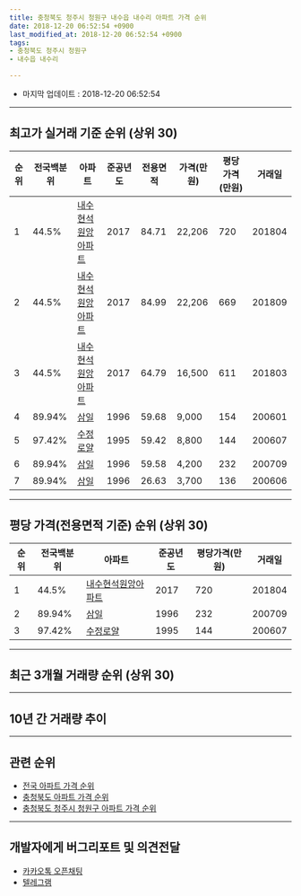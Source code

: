 ```yaml
---
title: 충청북도 청주시 청원구 내수읍 내수리 아파트 가격 순위
date: 2018-12-20 06:52:54 +0900
last_modified_at: 2018-12-20 06:52:54 +0900
tags:
- 충청북도 청주시 청원구
- 내수읍 내수리

---
```


* 마지막 업데이트 : 2018-12-20 06:52:54

---

## 최고가 실거래 기준 순위 (상위 30)


|순위|전국백분위|아파트|준공년도|전용면적|가격(만원)|평당가격(만원)|거래일|
|---|---|---|---|---|---|---|---|
|1|44.5%|[내수현석원앙아파트](https://search.naver.com/search.naver?query=%EC%B6%A9%EC%B2%AD%EB%B6%81%EB%8F%84+%EC%B2%AD%EC%A3%BC%EC%8B%9C+%EC%B2%AD%EC%9B%90%EA%B5%AC+%EB%82%B4%EC%88%98%EC%9D%8D+%EB%82%B4%EC%88%98%EB%A6%AC+%EB%82%B4%EC%88%98%ED%98%84%EC%84%9D%EC%9B%90%EC%95%99%EC%95%84%ED%8C%8C%ED%8A%B8)|2017|84.71|22,206|720|201804|
|2|44.5%|[내수현석원앙아파트](https://search.naver.com/search.naver?query=%EC%B6%A9%EC%B2%AD%EB%B6%81%EB%8F%84+%EC%B2%AD%EC%A3%BC%EC%8B%9C+%EC%B2%AD%EC%9B%90%EA%B5%AC+%EB%82%B4%EC%88%98%EC%9D%8D+%EB%82%B4%EC%88%98%EB%A6%AC+%EB%82%B4%EC%88%98%ED%98%84%EC%84%9D%EC%9B%90%EC%95%99%EC%95%84%ED%8C%8C%ED%8A%B8)|2017|84.99|22,206|669|201809|
|3|44.5%|[내수현석원앙아파트](https://search.naver.com/search.naver?query=%EC%B6%A9%EC%B2%AD%EB%B6%81%EB%8F%84+%EC%B2%AD%EC%A3%BC%EC%8B%9C+%EC%B2%AD%EC%9B%90%EA%B5%AC+%EB%82%B4%EC%88%98%EC%9D%8D+%EB%82%B4%EC%88%98%EB%A6%AC+%EB%82%B4%EC%88%98%ED%98%84%EC%84%9D%EC%9B%90%EC%95%99%EC%95%84%ED%8C%8C%ED%8A%B8)|2017|64.79|16,500|611|201803|
|4|89.94%|[삼일](https://search.naver.com/search.naver?query=%EC%B6%A9%EC%B2%AD%EB%B6%81%EB%8F%84+%EC%B2%AD%EC%A3%BC%EC%8B%9C+%EC%B2%AD%EC%9B%90%EA%B5%AC+%EB%82%B4%EC%88%98%EC%9D%8D+%EB%82%B4%EC%88%98%EB%A6%AC+%EC%82%BC%EC%9D%BC)|1996|59.68|9,000|154|200601|
|5|97.42%|[수정로얄](https://search.naver.com/search.naver?query=%EC%B6%A9%EC%B2%AD%EB%B6%81%EB%8F%84+%EC%B2%AD%EC%A3%BC%EC%8B%9C+%EC%B2%AD%EC%9B%90%EA%B5%AC+%EB%82%B4%EC%88%98%EC%9D%8D+%EB%82%B4%EC%88%98%EB%A6%AC+%EC%88%98%EC%A0%95%EB%A1%9C%EC%96%84)|1995|59.42|8,800|144|200607|
|6|89.94%|[삼일](https://search.naver.com/search.naver?query=%EC%B6%A9%EC%B2%AD%EB%B6%81%EB%8F%84+%EC%B2%AD%EC%A3%BC%EC%8B%9C+%EC%B2%AD%EC%9B%90%EA%B5%AC+%EB%82%B4%EC%88%98%EC%9D%8D+%EB%82%B4%EC%88%98%EB%A6%AC+%EC%82%BC%EC%9D%BC)|1996|59.58|4,200|232|200709|
|7|89.94%|[삼일](https://search.naver.com/search.naver?query=%EC%B6%A9%EC%B2%AD%EB%B6%81%EB%8F%84+%EC%B2%AD%EC%A3%BC%EC%8B%9C+%EC%B2%AD%EC%9B%90%EA%B5%AC+%EB%82%B4%EC%88%98%EC%9D%8D+%EB%82%B4%EC%88%98%EB%A6%AC+%EC%82%BC%EC%9D%BC)|1996|26.63|3,700|136|200606|


---

## 평당 가격(전용면적 기준) 순위 (상위 30)


|순위|전국백분위|아파트|준공년도|평당가격(만원)|거래일|
|---|---|---|---|---|---|
|1|44.5%|[내수현석원앙아파트](https://search.naver.com/search.naver?query=%EC%B6%A9%EC%B2%AD%EB%B6%81%EB%8F%84+%EC%B2%AD%EC%A3%BC%EC%8B%9C+%EC%B2%AD%EC%9B%90%EA%B5%AC+%EB%82%B4%EC%88%98%EC%9D%8D+%EB%82%B4%EC%88%98%EB%A6%AC+%EB%82%B4%EC%88%98%ED%98%84%EC%84%9D%EC%9B%90%EC%95%99%EC%95%84%ED%8C%8C%ED%8A%B8)|2017|720|201804|
|2|89.94%|[삼일](https://search.naver.com/search.naver?query=%EC%B6%A9%EC%B2%AD%EB%B6%81%EB%8F%84+%EC%B2%AD%EC%A3%BC%EC%8B%9C+%EC%B2%AD%EC%9B%90%EA%B5%AC+%EB%82%B4%EC%88%98%EC%9D%8D+%EB%82%B4%EC%88%98%EB%A6%AC+%EC%82%BC%EC%9D%BC)|1996|232|200709|
|3|97.42%|[수정로얄](https://search.naver.com/search.naver?query=%EC%B6%A9%EC%B2%AD%EB%B6%81%EB%8F%84+%EC%B2%AD%EC%A3%BC%EC%8B%9C+%EC%B2%AD%EC%9B%90%EA%B5%AC+%EB%82%B4%EC%88%98%EC%9D%8D+%EB%82%B4%EC%88%98%EB%A6%AC+%EC%88%98%EC%A0%95%EB%A1%9C%EC%96%84)|1995|144|200607|


---

## 최근 3개월 거래량 순위 (상위 30)


<div style="width:100%;">
    <canvas id="deal_count_ranking" height="250"></canvas>
</div>


<script>
new Chart(document.getElementById("deal_count_ranking"), {
    type: 'horizontalBar',
    data: {
        labels: ['삼일', '수정로얄', '내수현석원앙아파트'],
        datasets: [{
            label: '실거래 수',
            data: [8, 2, 2],
            borderColor: "rgba(255, 0, 128, 1)",
            backgroundColor: "rgba(255, 0, 128, 0.5)",
            fill: false,
        }]
    },
    options: {
        responsive: true,
        title: {
            display: true,
            text: '최근 3개월 거래량 순위'
        },
        tooltips: {
            mode: 'index',
            intersect: false,
            callbacks: {
                title: function(tooltipItems, data) {
                    return "실거래 수:";
                },
                label: function(tooltipItem, data) {
                    return data.labels[tooltipItem.index] + ": " + tooltipItem.xLabel;
                }
            }
        },
        hover: {
            mode: 'nearest',
            intersect: true
        },
        scales: {
            xAxes: [{
                display: true,
                scaleLabel: {
                    display: true,
                    labelString: '실거래 수'
                },
                ticks: {
                    suggestedMin: 0,
                }
            }],
            yAxes: [{
                display: true,
                ticks: {
                    autoSkip: false,
                    callback: function(value, index, values) {
                        if (value.length > 15)
                            return value.substr(0, 13) + "...";
                        else
                            return value;
                    }
                },
                scaleLabel: {
                    display: false,
                }
            }]
        }
    }
});

</script>


---

## 10년 간 거래량 추이


<div style="width:100%;">
    <canvas id="deal_progress" height="250"></canvas>
</div>

<script>
new Chart(document.getElementById("deal_progress"), {
    type: 'line',
    data: {
        labels: ['200812','200901','200902','200903','200904','200905','200906','200907','200908','200909','200910','200911','200912','201001','201002','201003','201004','201005','201006','201007','201008','201009','201010','201011','201012','201101','201102','201103','201104','201105','201106','201107','201108','201109','201110','201111','201112','201201','201202','201203','201204','201205','201206','201207','201208','201209','201210','201211','201212','201301','201302','201303','201304','201305','201306','201307','201308','201309','201310','201311','201312','201401','201402','201403','201404','201405','201406','201407','201408','201409','201410','201411','201412','201501','201502','201503','201504','201505','201506','201507','201508','201509','201510','201511','201512','201601','201602','201603','201604','201605','201606','201607','201608','201609','201610','201611','201612','201701','201702','201703','201704','201705','201706','201707','201708','201709','201710','201711','201712','201801','201802','201803','201804','201805','201806','201807','201808','201809','201810','201811','201812'],
        datasets: [{
            label: '실거래 수',
            pointRadius: 1,
            data: [3, 2, 7, 13, 8, 7, 1, 7, 8, 8, 5, 7, 4, 4, 11, 6, 4, 7, 4, 8, 7, 7, 15, 7, 7, 4, 8, 10, 5, 8, 6, 9, 7, 10, 7, 9, 4, 9, 12, 10, 5, 7, 6, 4, 6, 3, 6, 7, 3, 0, 4, 5, 7, 19, 3, 8, 6, 6, 9, 8, 8, 10, 10, 8, 5, 3, 7, 8, 6, 5, 11, 4, 4, 8, 5, 10, 5, 6, 7, 8, 5, 3, 3, 5, 4, 3, 2, 6, 4, 3, 7, 4, 8, 10, 2, 3, 3, 2, 23, 18, 4, 4, 12, 5, 4, 8, 2, 4, 6, 2, 0, 7, 5, 4, 10, 5, 2, 7, 4, 8, 0],
            borderColor: "rgba(255, 201, 14, 1)",
            backgroundColor: "rgba(255, 201, 14, 0.5)",
            fill: true,
        }]
    },
    options: {
        responsive: true,
        title: {
            display: true,
            text: '10년간 거래량 추이'
        },
        tooltips: {
            mode: 'index',
            intersect: false,
        },
        hover: {
            mode: 'nearest',
            intersect: true
        },
        scales: {
            xAxes: [{
                display: true,
                scaleLabel: {
                    display: true,
                    labelString: '년/월'
                }
            }],
            yAxes: [{
                display: true,
                ticks: {
                    suggestedMin: 0,
                },
                scaleLabel: {
                    display: true,
                    labelString: '실거래 수'
                }
            }]
        }
    }
});

</script>


---

## 관련 순위

- [전국 아파트 가격 순위](https://inasie.github.io/apt-ranking/전국)
- [충청북도 아파트 가격 순위](https://inasie.github.io/apt-ranking/충청북도)
- [충청북도 청주시 청원구 아파트 가격 순위](https://inasie.github.io/apt-ranking/충청북도-청주시-청원구)


---

## 개발자에게 버그리포트 및 의견전달

- [카카오톡 오픈채팅](https://open.kakao.com/o/gLJUAP4)
- [텔레그램](https://t.me/inasie)

